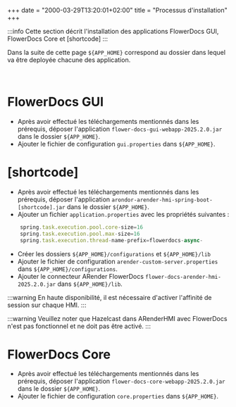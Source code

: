 +++
date = "2000-03-29T13:20:01+02:00"
title = "Processus d'installation"
+++

:::info
Cette section décrit l'installation des applications FlowerDocs GUI, FlowerDocs Core et [shortcode]
:::

Dans la suite de cette page `${APP_HOME}` correspond au dossier dans lequel va être deployée chacune des application.

<br>
 
# FlowerDocs GUI

* Après avoir effectué les téléchargements mentionnés dans les prérequis, déposer l'application `flower-docs-gui-webapp-2025.2.0.jar` dans le dossier `${APP_HOME}`.
* Ajouter le fichier de configuration `gui.properties` dans `${APP_HOME}`. 

# [shortcode]

* Après avoir effectué les téléchargements mentionnés dans les prérequis, déposer l'application `arondor-arender-hmi-spring-boot-[shortcode].jar` dans le dossier `${APP_HOME}`.
* Ajouter un fichier `application.properties` avec les propriétés suivantes : 
```javascript
    spring.task.execution.pool.core-size=16
    spring.task.execution.pool.max-size=16
    spring.task.execution.thread-name-prefix=flowerdocs-async-
```
* Créer les dossiers `${APP_HOME}/configurations` et `${APP_HOME}/lib`
* Ajouter le fichier de configuration `arender-custom-server.properties` dans `${APP_HOME}/configurations`. 
* Ajouter le connecteur ARender FlowerDocs `flower-docs-arender-hmi-2025.2.0.jar` dans `${APP_HOME}/lib`. 

:::warning
En haute disponibilité, il est nécessaire d'activer l'affinité de session sur chaque HMI.
:::

:::warning
Veuillez noter que Hazelcast dans ARenderHMI avec FlowerDocs n'est pas fonctionnel et ne doit pas être activé.
:::

# FlowerDocs Core

* Après avoir effectué les téléchargements mentionnés dans les prérequis, déposer l'application `flower-docs-core-webapp-2025.2.0.jar` dans le dossier `${APP_HOME}`.
* Ajouter le fichier de configuration `core.properties` dans `${APP_HOME}`. 
